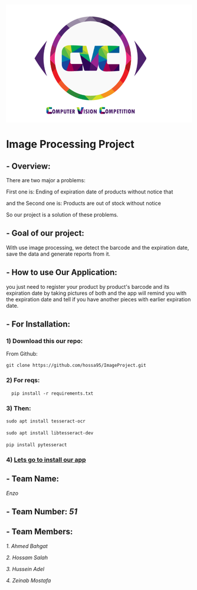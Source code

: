 ![](cvc.png)

# Image Processing Project

## - Overview:

There are two major a problems:

First one is: Ending of expiration date of products without notice that 

and the Second one is: Products are out of stock without notice

So our project is a solution of these problems.

## - Goal of our project:

With use image processing, we detect the barcode and the expiration date, save the data and generate reports from it.

## - How to use Our Application:

you just need to register your product by product's barcode and its expiration date by taking pictures of both and the app will remind you with the expiration date and tell if you have another pieces with earlier expiration date.

## - For Installation:

### 1) Download this our repo:

From Github:

    git clone https://github.com/hossa95/ImageProject.git

### 2) For reqs:

      pip install -r requirements.txt

### 3) Then:

    sudo apt install tesseract-ocr

    sudo apt install libtesseract-dev

    pip install pytesseract
    
 ### 4) [Lets go to install our app](https://github.com/hossa95/ImageProject/tree/master/enzo)


## - Team Name: 
*Enzo*

## - Team Number: *51*

## - Team Members:

*1. Ahmed Bahgat*

*2. Hossam Salah*

*3. Hussein Adel*

*4. Zeinab Mostafa*
